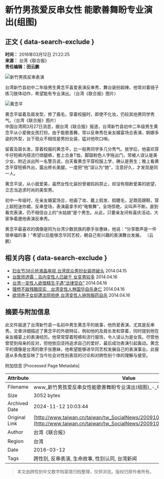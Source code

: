 # 新竹男孩爱反串女性 能歌善舞盼专业演出(组图)

## 正文 { data-search-exclude }


**时间：** 2016年03月12日 21:22:25  
**来源：** 台湾《联合报》  
**责任编辑：田云鹏**  

![新竹男孩反串表演](./W020091015667932267646.bmp)

台湾新竹县初中二年级男生黄念平喜爱表演反串秀，舞台装扮超辣，他常对着镜子练习肢体动作，希望能有专业演出。（台湾《联合报》图片）

![黄念平](./W020091015667932515830.bmp)

黄念平留着及肩发型，修了眉毛，穿着校服时，即使不化妆，仍较其他男同学秀气。（台湾《联合报》图片）  
中国台湾网3月27日消息，据台湾《联合报》报道，台湾新竹县初中二年级男生黄念平从小爱做女孩打扮，由于能歌善舞，常以反串秀在亲友婚宴场合表演，婀娜多姿的外型，台下观众不相信是男扮女装，猛对他吹口哨。

留着及肩长发，穿着校服的黄念平，比一般男同学多几分秀气。放学后，他喜欢穿牛仔短裤内搭流行绑腿裤，套上合身T恤，脚趿粉色人字拖出门，常被人误认是美少女。附近派出所一名警员说，白天看黄念平穿校服上学，确认是男生；晚上看黄念平穿短裤外出，露出修长美腿，一度把“他”误认为“她”，注意好久，才发现是同一人。

黄念平说，从小就爱美，虽然女性化装扮曾被妈妈禁止，却没有阻断爱美的欲望，立志当追求时尚的美型男。

初中一年级时，在亲友婚宴场合，他画了妆、戴上假发、假睫毛，足蹬高跟鞋，穿上超短迷你裙，反串登场，表演最拿手的“电臀舞”，全场惊艳，尖叫声不断。直到看完表演，仍不相信台上的“水姑娘”是个男生。从此，只要亲友间有喜庆活动，大家争着邀他表演反串秀。

黄念平最喜欢的偶像是同为台湾少数民族的歌手张惠妹，他说：“分享歌声是一件很幸福的事！”希望以后能够念华冈艺校，朝自己有兴趣的表演舞台发展。 （云鹏） 

## 相关内容 { data-search-exclude }

- [妇女节38元抢液晶电视 台湾民众男扮女装挤破头](../../../xwzx/bwkx/200803/t20080308_601659.htm "妇女节38元抢液晶电视 台湾民众男扮女装挤破头") 2014.04.15
- [台医师透露：岛内变性人已破千 女变男较多](../../../xwzx/bwkx/200411/t20041123_168083.htm "台医师透露：岛内变性人已破千 女变男较多") 2014.04.16
- [台湾一变性人欲借精生子遇“法律空白”](../../../xwzx/bwkx/200307/t20030711_108809.htm "台湾一变性人欲借精生子遇“法律空白”") 2014.04.16
- [理想不敌残酷现实　台湾变性人林国华自杀身亡](../../../xwzx/bwkx/200305/t20030508_102785.htm "理想不敌残酷现实　台湾变性人林国华自杀身亡") 2014.04.16
- [欲领养子女却遭法院拒绝 台湾变性人钟玲服药自杀](../../../xwzx/bwkx/200108/t20010801_42438.htm "欲领养子女却遭法院拒绝 台湾变性人钟玲服药自杀") 2014.04.16

## 摘要与附加信息

<!-- tcd_abstract -->
此文件报道了台湾新竹县一名初中男生黄念平的故事，他热爱表演，尤其是反串秀。文章详细描述了黄念平的外貌特征，例如他的及肩长发和穿着，同时提到他在亲友婚宴上的表演经历。他常常穿着短裤和流行服饰，令人误认为是女孩。尽管他曾受到母亲的反对，但他依旧坚持追求自己的爱好，最后成功表演引起轰动。黄念平的偶像是台湾的歌手张惠妹，他希望能够进华冈艺校发展自己的表演事业。此报道从多角度反映了当今社会对性别表现的讨论和对跨性别个体的理解与接受。
<!-- tcd_abstract_end -->

附加信息 [Processed Page Metadata]

| Attribute       | Value                                  |
|-----------------|----------------------------------------|
| Filename        | www_新竹男孩爱反串女性能歌善舞盼专业演出(组图)_-_中国台湾网.md                             |
| Size            | 3052 bytes                           |
| Archived Date   | 2024-11-12 10:03:44                             |
| Original Link   | [http://www.taiwan.cn/taiwan/tw_SocialNews/200910/t20091015_1102897.htm](http://www.taiwan.cn/taiwan/tw_SocialNews/200910/t20091015_1102897.htm)                       |
| Author          | 台湾《联合报》                               |
| Region          | 台湾                               |
| Date            | 2016-03-12                                 |
| Tags            | 跨性别, 反串表演, 生命故事, 性别认同, 台湾新闻                                 |
>
> 本文由跨性别中文数字档案馆归档整理，仅供浏览。版权归原作者所有。
>